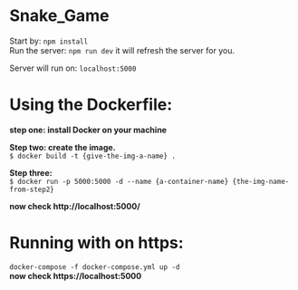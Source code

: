 # Snake_Game

Start by: `npm install`
<br>
Run the server: `npm run dev`
it will refresh the server for you.

Server will run on: `localhost:5000`

# Using the Dockerfile:
**step one: install Docker on your machine**
<br>

**Step two: create the image.**<br>
    `$ docker build -t {give-the-img-a-name} .`
<br>

**Step three:**<br>
    `$ docker run -p 5000:5000 -d --name {a-container-name} {the-img-name-from-step2}`
<br>

**now check http://localhost:5000/**


# Running with on https: 
`docker-compose -f docker-compose.yml up -d`
<br>
**now check https://localhost:5000**
